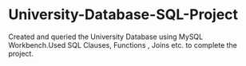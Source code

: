 # University-Database-SQL-Project
Created and queried the University Database using MySQL Workbench.Used SQL Clauses, Functions , Joins etc. to complete the project. 
